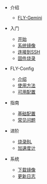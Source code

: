* 介绍
 
  * [FLY-Gemini](/board/fly_gemini/)

* 入门
  * [开始](README)
  * [系统镜像](/introduction/system.md)
  * [连接到SSH](/introduction/conntossh.md)
  * [固件烧录](/introduction/firmware.md)

* FLY-Config
  * [介绍](/fly_config/README)
  * [使用方法](/fly_config/Instructions.md)
  * [可用配置](/fly_config/configuration.md)

* 指南
  * [基础配置](/guide/configs.md)
  * [常见问题](/guide/what.md)

* 进阶
  * [烧录BL](/advanced/flashbl.md)
  * [加速度计](/advanced/Accelerometer.md)


* 系统
  * [下载镜像](/introduction/downloadimg.md)
  * [更新日志](/introduction/systemupdatelog.md)
